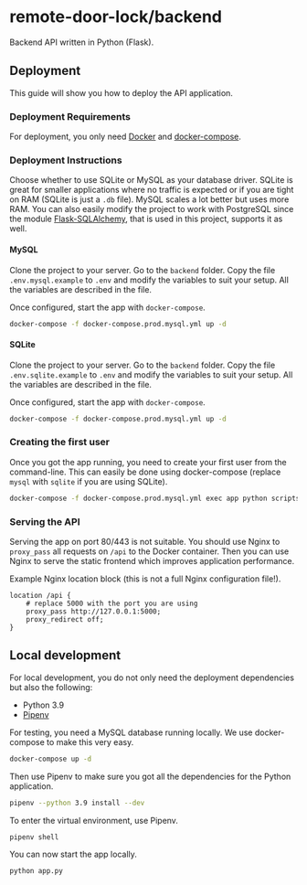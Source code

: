 # remote-door-lock/backend

Backend API written in Python (Flask).

## Deployment

This guide will show you how to deploy the API application.

### Deployment Requirements

For deployment, you only need [Docker](https://docs.docker.com/engine/install/ubuntu/) and [docker-compose](https://docs.docker.com/compose).

### Deployment Instructions

Choose whether to use SQLite or MySQL as your database driver. SQLite is great for smaller applications where no traffic is expected or if you are tight on RAM (SQLite is just a `.db` file). MySQL scales a lot better but uses more RAM. You can also easily modify the project to work with PostgreSQL since the module [Flask-SQLAlchemy](https://flask-sqlalchemy.palletsprojects.com), that is used in this project, supports it as well.

#### MySQL

Clone the project to your server. Go to the `backend` folder. Copy the file `.env.mysql.example` to `.env` and modify the variables to suit your setup. All the variables are described in the file.

Once configured, start the app with `docker-compose`.

```bash
docker-compose -f docker-compose.prod.mysql.yml up -d
```

#### SQLite

Clone the project to your server. Go to the `backend` folder. Copy the file `.env.sqlite.example` to `.env` and modify the variables to suit your setup. All the variables are described in the file.

Once configured, start the app with `docker-compose`.

```bash
docker-compose -f docker-compose.prod.mysql.yml up -d
```

### Creating the first user

Once you got the app running, you need to create your first user from the command-line. This can easily be done using docker-compose (replace `mysql` with `sqlite` if you are using SQLite).

```bash
docker-compose -f docker-compose.prod.mysql.yml exec app python scripts/create_user.py
```

### Serving the API

Serving the app on port 80/443 is not suitable. You should use Nginx to `proxy_pass` all requests on `/api` to the Docker container. Then you can use Nginx to serve the static frontend which improves application performance.

Example Nginx location block (this is not a full Nginx configuration file!).

```nginx
location /api {
    # replace 5000 with the port you are using
    proxy_pass http://127.0.0.1:5000;
    proxy_redirect off;
}
```

## Local development

For local development, you do not only need the deployment dependencies but also the following:

- Python 3.9
- [Pipenv](https://github.com/pypa/pipenv)

For testing, you need a MySQL database running locally. We use docker-compose to make this very easy.

```bash
docker-compose up -d
```

Then use Pipenv to make sure you got all the dependencies for the Python application.

```bash
pipenv --python 3.9 install --dev
```

To enter the virtual environment, use Pipenv.

```bash
pipenv shell
```

You can now start the app locally.

```bash
python app.py
```
